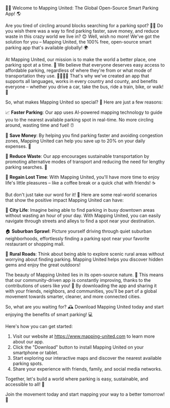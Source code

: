 🚗💡 Welcome to Mapping United: The Global Open-Source Smart Parking App! 🌎

Are you tired of circling around blocks searching for a parking spot? 🙅‍♀️ Do you wish there was a way to find parking faster, save money, and reduce waste in this crazy world we live in? 😊 Well, wish no more! We've got the solution for you – Mapping United, the 100% free, open-source smart parking app that's available globally! 🌍

At Mapping United, our mission is to make the world a better place, one parking spot at a time. 💪 We believe that everyone deserves easy access to affordable parking, regardless of where they're from or what mode of transportation they use. 🚌🚂🚴‍♂️ That's why we've created an app that supports all languages, works in every country and county, and benefits everyone – whether you drive a car, take the bus, ride a train, bike, or walk! 👣

So, what makes Mapping United so special? 🤔 Here are just a few reasons:

📈 **Faster Parking**: Our app uses AI-powered mapping technology to guide you to the nearest available parking spot in real-time. No more circling around, wasting time and fuel! ⏰

💸 **Save Money**: By helping you find parking faster and avoiding congestion zones, Mapping United can help you save up to 20% on your daily expenses. 🤑

🌟 **Reduce Waste**: Our app encourages sustainable transportation by promoting alternative modes of transport and reducing the need for lengthy parking searches. 🚮

💪 **Regain Lost Time**: With Mapping United, you'll have more time to enjoy life's little pleasures – like a coffee break or a quick chat with friends! ☕️

But don't just take our word for it! 💬 Here are some real-world scenarios that show the positive impact Mapping United can have:

🌆 **City Life**: Imagine being able to find parking in busy downtown areas without wasting an hour of your day. With Mapping United, you can easily navigate through streets and alleys to find a spot near your destination.

🏠 **Suburban Sprawl**: Picture yourself driving through quiet suburban neighborhoods, effortlessly finding a parking spot near your favorite restaurant or shopping mall.

🚜 **Rural Roads**: Think about being able to explore scenic rural areas without worrying about finding parking. Mapping United helps you discover hidden gems and enjoy the great outdoors!

The beauty of Mapping United lies in its open-source nature. 🌟 This means that our community-driven app is constantly improving, thanks to the contributions of users like you! 👥 By downloading the app and sharing it with your friends, neighbors, and communities, you'll be part of a global movement towards smarter, cleaner, and more connected cities.

So, what are you waiting for? 🕰️ Download Mapping United today and start enjoying the benefits of smart parking! 💻

Here's how you can get started:

1. Visit our website at https://www.mapping-united.com to learn more about our app.
2. Click the "Download" button to install Mapping United on your smartphone or tablet.
3. Start exploring our interactive maps and discover the nearest available parking spots.
4. Share your experience with friends, family, and social media networks.

Together, let's build a world where parking is easy, sustainable, and accessible to all! 🌟

Join the movement today and start mapping your way to a better tomorrow! 💪